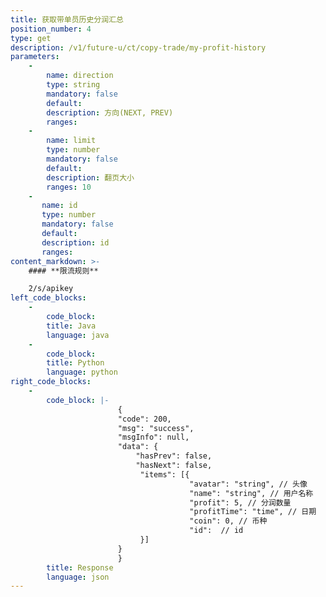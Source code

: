 ```yaml
---
title: 获取带单员历史分润汇总
position_number: 4
type: get
description: /v1/future-u/ct/copy-trade/my-profit-history
parameters:
    -
        name: direction
        type: string
        mandatory: false
        default:
        description: 方向(NEXT, PREV)
        ranges:
    -
        name: limit
        type: number
        mandatory: false
        default:
        description: 翻页大小
        ranges: 10
    -
       name: id
       type: number
       mandatory: false
       default:
       description: id
       ranges:
content_markdown: >-
    #### **限流规则**

    2/s/apikey
left_code_blocks:
    -
        code_block:
        title: Java
        language: java
    -
        code_block:
        title: Python
        language: python
right_code_blocks:
    -
        code_block: |-
                        {
                        "code": 200,
                        "msg": "success",
                        "msgInfo": null,
                        "data": {
                            "hasPrev": false,
                            "hasNext": false,
                             "items": [{
                                        "avatar": "string", // 头像
                                        "name": "string", // 用户名称
                                        "profit": 5, // 分润数量
                                        "profitTime": "time", // 日期
                                        "coin": 0, // 币种
                                        "id":  // id
                             }]
                        }
                        }
        title: Response
        language: json
---
```

